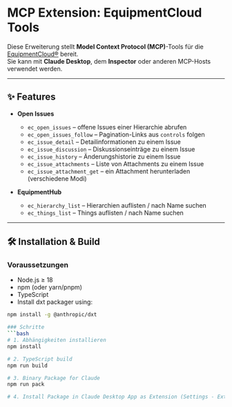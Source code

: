 # MCP Extension: EquipmentCloud Tools

Diese Erweiterung stellt **Model Context Protocol (MCP)**-Tools für die [EquipmentCloud®](https://eqcloud.kontron-ais.com) bereit.  
Sie kann mit **Claude Desktop**, dem **Inspector** oder anderen MCP-Hosts verwendet werden.

---

## ✨ Features

- **Open Issues**
  - `ec_open_issues` – offene Issues einer Hierarchie abrufen
  - `ec_open_issues_follow` – Pagination-Links aus `controls` folgen
  - `ec_issue_detail` – Detailinformationen zu einem Issue
  - `ec_issue_discussion` – Diskussions­einträge zu einem Issue
  - `ec_issue_history` – Änderungs­historie zu einem Issue
  - `ec_issue_attachments` – Liste von Attachments zu einem Issue
  - `ec_issue_attachment_get` – ein Attachment herunterladen (verschiedene Modi)

- **EquipmentHub**
  - `ec_hierarchy_list` – Hierarchien auflisten / nach Name suchen
  - `ec_things_list` – Things auflisten / nach Name suchen

---

## 🛠️ Installation & Build

### Voraussetzungen
- Node.js ≥ 18
- npm (oder yarn/pnpm)
- TypeScript
- Install dxt packager using: 
```bash
npm install -g @anthropic/dxt

### Schritte
```bash
# 1. Abhängigkeiten installieren
npm install

# 2. TypeScript build
npm run build

# 3. Binary Package for Claude
npm run pack

# 4. Install Package in Claude Desktop App as Extension (Settings - Extensions)